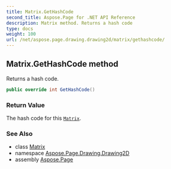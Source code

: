 ```yaml
---
title: Matrix.GetHashCode
second_title: Aspose.Page for .NET API Reference
description: Matrix method. Returns a hash code
type: docs
weight: 100
url: /net/aspose.page.drawing.drawing2d/matrix/gethashcode/
---
```

## Matrix.GetHashCode method

Returns a hash code.

```csharp
public override int GetHashCode()
```

### Return Value

The hash code for this [`Matrix`](../).

### See Also

* class [Matrix](../)
* namespace [Aspose.Page.Drawing.Drawing2D](../../matrix/)
* assembly [Aspose.Page](../../../)


